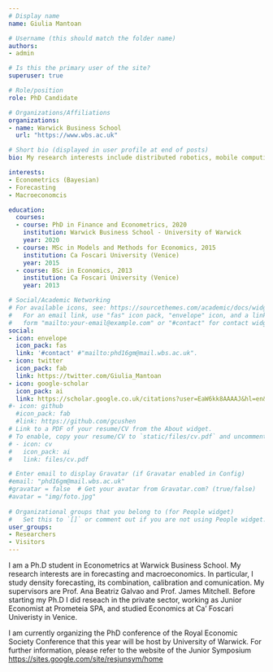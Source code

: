 ```yaml
---
# Display name
name: Giulia Mantoan

# Username (this should match the folder name)
authors:
- admin

# Is this the primary user of the site?
superuser: true

# Role/position
role: PhD Candidate

# Organizations/Affiliations
organizations:
- name: Warwick Business School
  url: "https://www.wbs.ac.uk"

# Short bio (displayed in user profile at end of posts)
bio: My research interests include distributed robotics, mobile computing and programmable matter.

interests:
- Econometrics (Bayesian)
- Forecasting
- Macroeconomcis

education:
  courses:
  - course: PhD in Finance and Econometrics, 2020
    institution: Warwick Business School - University of Warwick
    year: 2020
  - course: MSc in Models and Methods for Economics, 2015
    institution: Ca Foscari University (Venice)
    year: 2015
  - course: BSc in Economics, 2013
    institution: Ca Foscari University (Venice)
    year: 2013

# Social/Academic Networking
# For available icons, see: https://sourcethemes.com/academic/docs/widgets/#icons
#   For an email link, use "fas" icon pack, "envelope" icon, and a link in the
#   form "mailto:your-email@example.com" or "#contact" for contact widget.
social:
- icon: envelope
  icon_pack: fas
  link: '#contact' #"mailto:phd16gm@mail.wbs.ac.uk".
- icon: twitter
  icon_pack: fab
  link: https://twitter.com/Giulia_Mantoan
- icon: google-scholar
  icon_pack: ai
  link: https://scholar.google.co.uk/citations?user=EaW6kk8AAAAJ&hl=en&oi=ao
#- icon: github
  #icon_pack: fab
  #link: https://github.com/gcushen
# Link to a PDF of your resume/CV from the About widget.
# To enable, copy your resume/CV to `static/files/cv.pdf` and uncomment the lines below.  
# - icon: cv
#   icon_pack: ai
#   link: files/cv.pdf

# Enter email to display Gravatar (if Gravatar enabled in Config)
#email: "phd16gm@mail.wbs.ac.uk"
#gravatar = false  # Get your avatar from Gravatar.com? (true/false)
#avatar = "img/foto.jpg" 
  
# Organizational groups that you belong to (for People widget)
#   Set this to `[]` or comment out if you are not using People widget.  
user_groups:
- Researchers
- Visitors
---
```


I am a Ph.D student in Econometrics at Warwick Business School. My research interests are in forecasting and macroeconomics. In particular, I study density forecasting, its combination, calibration and comunication. My supervisors are Prof. Ana Beatriz Galvao and Prof. James Mitchell. Before starting my Ph.D I did reseach in the private sector, working as Junior Economist at Prometeia SPA, and studied Economics at Ca’ Foscari Univeristy in Venice.

I am currently organizing the PhD conference of the Royal Economic Society Conference that this year will be host by University of Warwick. For further information, please refer to the website of the Junior Symposium https://sites.google.com/site/resjunsym/home
